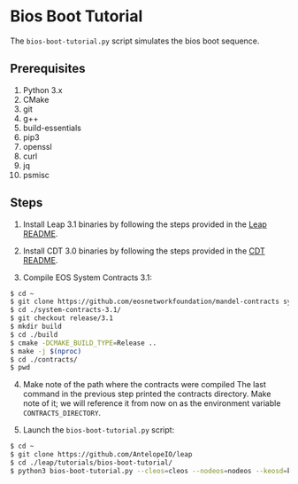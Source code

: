 # Bios Boot Tutorial

The `bios-boot-tutorial.py` script simulates the bios boot sequence.

## Prerequisites

1. Python 3.x
2. CMake
3. git
4. g++
5. build-essentials
6. pip3
7. openssl
8. curl
9. jq
10. psmisc

## Steps

1. Install Leap 3.1 binaries by following the steps provided in the [Leap README](https://github.com/AntelopeIO/leap/tree/release/3.1#software-installation).

2. Install CDT 3.0 binaries by following the steps provided in the [CDT README](https://github.com/AntelopeIO/cdt/tree/release/3.0#binary-releases).

3. Compile EOS System Contracts 3.1:

```bash
$ cd ~
$ git clone https://github.com/eosnetworkfoundation/mandel-contracts system-contracts-3.1
$ cd ./system-contracts-3.1/
$ git checkout release/3.1
$ mkdir build
$ cd ./build
$ cmake -DCMAKE_BUILD_TYPE=Release ..
$ make -j $(nproc)
$ cd ./contracts/
$ pwd
```

4. Make note of the path where the contracts were compiled
The last command in the previous step printed the contracts directory. Make note of it; we will reference it from now on as the environment variable `CONTRACTS_DIRECTORY`.

5. Launch the `bios-boot-tutorial.py` script:

```bash
$ cd ~
$ git clone https://github.com/AntelopeIO/leap
$ cd ./leap/tutorials/bios-boot-tutorial/
$ python3 bios-boot-tutorial.py --cleos=cleos --nodeos=nodeos --keosd=keosd --contracts-dir="${CONTRACTS_DIRECTORY}" -w -a
```
